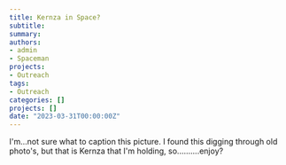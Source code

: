 ```yaml
---
title: Kernza in Space?
subtitle: 
summary: 
authors:
- admin
- Spaceman
projects: 
- Outreach
tags:
- Outreach
categories: []
projects: []
date: "2023-03-31T00:00:00Z"
---
```

I'm...not sure what to caption this picture. I found this digging through old photo's, but that is Kernza that I'm holding, so..........enjoy?